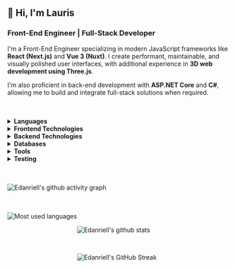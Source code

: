 ## 👋 Hi, I'm Lauris

### Front-End Engineer | Full-Stack Developer

I'm a Front-End Engineer specializing in modern JavaScript frameworks like **React (Next.js)** and **Vue 3 (Nuxt)**. I create performant, maintainable, and visually polished user interfaces, with additional experience in **3D web development using Three.js**.

I'm also proficient in back-end development with **ASP.NET Core** and **C#**, allowing me to build and integrate full-stack solutions when required.

<br />
<br />

<details>
  <summary><strong>Languages</strong></summary>

  <br />

  | **Languages** |
  | --- |
  | <img src="https://skillicons.dev/icons?i=js,ts,cs,html,css,bash" /> |
  
</details>

<details>
  <summary><strong>Frontend Technologies</strong></summary>

  <br />

| **Frontend Technologies** |
| --- |
| <div align="left"><img src="https://skillicons.dev/icons?i=react,sass,vue,pinia" />&hairsp;&hairsp;&hairsp;&hairsp;&hairsp;<img width="48px" height="48px" src="https://raw.githubusercontent.com/Edanriell/Edanriell/main/assets/icons/PandaCss.svg"/>&hairsp;&hairsp;&hairsp;&hairsp;&hairsp;<img width="48px" height="48px" src="https://raw.githubusercontent.com/Edanriell/Edanriell/main/assets/icons/PostCSS-Dark.svg" />&hairsp;&hairsp;&hairsp;&hairsp;&hairsp;<img width="48px" height="48px" src="https://raw.githubusercontent.com/Edanriell/Edanriell/main/assets/icons/Bootstrap.svg" /></div><div align="left"><img src="https://skillicons.dev/icons?i=styledcomponents,tailwind,materialui,threejs" />&hairsp;&hairsp;&hairsp;&hairsp;&hairsp;<img width="48px" height="48px" src="https://raw.githubusercontent.com/Edanriell/Edanriell/main/assets/icons/Next-Dark.svg" />&hairsp;&hairsp;&hairsp;&hairsp;&hairsp;<img width="48px" height="48px" src="https://raw.githubusercontent.com/Edanriell/Edanriell/main/assets/icons/FormKit-Dark.svg" />&hairsp;&hairsp;&hairsp;&hairsp;&hairsp;<img width="48px" height="48px" src="https://raw.githubusercontent.com/Edanriell/Edanriell/refs/heads/main/assets/icons/Preact-Dark.svg" /></div><div align="left"><img src="https://skillicons.dev/icons?i=svelte,astro,less,vuetify,remix,solidjs,jquery" /></div><div align="left"><img width="48px" height="48px" src="https://raw.githubusercontent.com/Edanriell/Edanriell/main/assets/icons/Motion.svg" />&hairsp;&hairsp;&hairsp;&hairsp;&hairsp;<img width="48px" height="48px" src="https://raw.githubusercontent.com/Edanriell/Edanriell/main/assets/icons/PrimeVue-Dark.svg" />&hairsp;&hairsp;&hairsp;&hairsp;&hairsp;<img width="48px" height="48px" src="https://raw.githubusercontent.com/Edanriell/Edanriell/main/assets/icons/ReactQuery-Dark.svg" />&hairsp;&hairsp;&hairsp;&hairsp;<img width="48px" height="48px" src="https://raw.githubusercontent.com/Edanriell/Edanriell/main/assets/icons/Shadcn-Dark.svg" />&hairsp;&hairsp;&hairsp;&hairsp;&hairsp;<img width="48px" height="48px" src="https://raw.githubusercontent.com/Edanriell/Edanriell/main/assets/icons/Zod-Dark.svg" />&hairsp;&hairsp;&hairsp;&hairsp;&hairsp;<img width="48px" height="48px" src="https://raw.githubusercontent.com/Edanriell/Edanriell/main/assets/icons/ReactHookForm-Dark.svg" />&hairsp;&hairsp;&hairsp;&hairsp;&hairsp;<img width="48px" height="48px" src="https://raw.githubusercontent.com/Edanriell/Edanriell/main/assets/icons/Swiper-Dark.svg" /></div><div align="left"><img src="https://skillicons.dev/icons?i=emotion,redux,nuxtjs" />&hairsp;&hairsp;&hairsp;&hairsp;<img width="48px" height="48px" src="https://raw.githubusercontent.com/Edanriell/Edanriell/main/assets/icons/Blazor.svg" />&hairsp;&hairsp;&hairsp;&hairsp;&hairsp;<img width="48px" height="48px" src="https://raw.githubusercontent.com/Edanriell/Edanriell/main/assets/icons/Gsap-Dark.svg" />&hairsp;&hairsp;&hairsp;&hairsp;&hairsp;&hairsp;<img width="48px" height="48px" src="https://raw.githubusercontent.com/Edanriell/Edanriell/main/assets/icons/VeeValidate-Dark.svg" />&hairsp;&hairsp;&hairsp;&hairsp;&hairsp;<img width="48px" height="48px" src="https://raw.githubusercontent.com/Edanriell/Edanriell/main/assets/icons/Axios-Dark.svg" /></div><div align="left"><img width="48px" height="48px" src="https://raw.githubusercontent.com/Edanriell/Edanriell/main/assets/icons/Formik-Dark.svg"/>&hairsp;&hairsp;&hairsp;&hairsp;&hairsp;<img width="48px" height="48px" src="https://raw.githubusercontent.com/Edanriell/Edanriell/main/assets/icons/FramerMotion.svg" />&hairsp;&hairsp;&hairsp;&hairsp;&hairsp;<img width="48px" height="48px" src="https://raw.githubusercontent.com/Edanriell/Edanriell/refs/heads/main/assets/icons/Zustand-Dark.svg" />&hairsp;&hairsp;&hairsp;&hairsp;<img width="48px" height="48px" src="https://raw.githubusercontent.com/Edanriell/Edanriell/refs/heads/main/assets/icons/Bulma-Dark.svg" />&hairsp;&hairsp;&hairsp;&hairsp;&hairsp;<img width="48px" height="48px" src="https://raw.githubusercontent.com/Edanriell/Edanriell/refs/heads/main/assets/icons/Foundation-Dark.svg" />&hairsp;&hairsp;&hairsp;&hairsp;&hairsp;<img width="48px" height="48px" src="https://raw.githubusercontent.com/Edanriell/Edanriell/refs/heads/main/assets/icons/SemanticUI.svg" />&hairsp;&hairsp;&hairsp;&hairsp;&hairsp;<img width="48px" height="48px" src="https://raw.githubusercontent.com/Edanriell/Edanriell/refs/heads/main/assets/icons/Materialize-Dark.svg" /></div><div><img width="48px" height="48px" src="https://raw.githubusercontent.com/Edanriell/Edanriell/refs/heads/main/assets/icons/DaisyUi-Dark.svg" />&hairsp;&hairsp;&hairsp;&hairsp;&hairsp;<img width="48px" height="48px" src="https://raw.githubusercontent.com/Edanriell/Edanriell/refs/heads/main/assets/icons/Ant-Design-Dark.svg" />&hairsp;&hairsp;&hairsp;&hairsp;&hairsp;<img width="48px" height="48px" src="https://raw.githubusercontent.com/Edanriell/Edanriell/refs/heads/main/assets/icons/Radix-Dark.svg" /></div> |
  
</details>

<details>
  <summary><strong>Backend Technologies</strong></summary>

  <br />

| **Backend Technologies** |
| --- |
| <div align="left"><img src="https://skillicons.dev/icons?i=dotnet" />&hairsp;&hairsp;&hairsp;&hairsp;<img width="48px" height="48px" src="https://raw.githubusercontent.com/Edanriell/Edanriell/main/assets/icons/Ef-Core.svg" />&hairsp;&hairsp;&hairsp;&hairsp;<img src="https://skillicons.dev/icons?i=nodejs,express,nestjs,prisma" />&hairsp;&hairsp;&hairsp;&hairsp;<img width="48px" height="48px" src="https://raw.githubusercontent.com/Edanriell/Edanriell/main/assets/icons/Mongoose-Dark.svg" /></div><div><img src="https://skillicons.dev/icons?i=supabase,bun" />&hairsp;&hairsp;&hairsp;&hairsp;<img width="48px" height="48px" src="https://raw.githubusercontent.com/Edanriell/Edanriell/main/assets/icons/Hono-Dark.svg" />&hairsp;&hairsp;&hairsp;&hairsp;&hairsp;<img width="48px" height="48px" src="https://raw.githubusercontent.com/Edanriell/Edanriell/main/assets/icons/AutoMapper.svg" />&hairsp;&hairsp;&hairsp;&hairsp;<img width="48px" height="48px" src="https://raw.githubusercontent.com/Edanriell/Edanriell/main/assets/icons/FluentValidation-Dark.svg" />&hairsp;&hairsp;&hairsp;&hairsp;<img width="48px" height="48px" src="https://raw.githubusercontent.com/Edanriell/Edanriell/main/assets/icons/Dapper-Dark.svg" />&hairsp;&hairsp;&hairsp;&hairsp;<img width="48px" height="48px" src="https://raw.githubusercontent.com/Edanriell/Edanriell/main/assets/icons/Polly-Dark.svg" /></div> |
  
</details>

<details>
  <summary><strong>Databases</strong></summary>

  <br />

| **Databases** |
| --- |
| <img src="https://skillicons.dev/icons?i=mongodb,mysql,postgres,sqlite" />&hairsp;&hairsp;&hairsp;&hairsp;&hairsp;<img width="48px" height="48px" src="https://raw.githubusercontent.com/Edanriell/Edanriell/main/assets/icons/MariaDB-Dark.svg"/> |
  
</details>

<details>
  <summary><strong>Tools</strong></summary>

  <br />

| **Tools** |
| --- |
| <div align="left"><img src="https://skillicons.dev/icons?i=figma,ps,postman,vscode,visualstudio,github,git" /></div><div align="left"><img src="https://skillicons.dev/icons?i=webstorm,rider,idea,clion,azure,netlify,vercel" /></div><div align="left"><img src="https://skillicons.dev/icons?i=npm,pnpm" />&hairsp;&hairsp;&hairsp;&hairsp;&hairsp;<img width="48px" height="48px" src="https://raw.githubusercontent.com/Edanriell/Edanriell/main/assets/icons/Yarn-Dark.svg"/>&hairsp;&hairsp;&hairsp;&hairsp;&hairsp;<img width="48px" height="48px" src="https://raw.githubusercontent.com/Edanriell/Edanriell/main/assets/icons/Insomnia-Dark.svg"/>&hairsp;&hairsp;&hairsp;&hairsp;&hairsp;<img width="48px" height="48px" src="https://raw.githubusercontent.com/Edanriell/Edanriell/main/assets/icons/Prettier.svg"/>&hairsp;&hairsp;&hairsp;&hairsp;<img width="48px" height="48px" src="https://raw.githubusercontent.com/Edanriell/Edanriell/main/assets/icons/ESLint-Dark.svg"/>&hairsp;&hairsp;&hairsp;&hairsp;&hairsp;<img width="48px" height="48px" src="https://raw.githubusercontent.com/Edanriell/Edanriell/main/assets/icons/Docker-Dark.svg"/></div><div><img width="48px" height="48px" src="https://raw.githubusercontent.com/Edanriell/Edanriell/main/assets/icons/OxidationCompiler-Dark.svg"/>&hairsp;&hairsp;&hairsp;&hairsp;&hairsp;<img src="https://skillicons.dev/icons?i=gulp,webpack,vite" />&hairsp;&hairsp;&hairsp;&hairsp;&hairsp;<img width="48px" height="48px" src="https://raw.githubusercontent.com/Edanriell/Edanriell/main/assets/icons/TurboPack-Dark.svg"/></div> |
  
</details>

<details>
  <summary><strong>Testing</strong></summary>

  <br />

| **Testing** |
| --- |
| <img src="https://skillicons.dev/icons?i=vitest,jest,cypress" />&hairsp;&hairsp;&hairsp;&hairsp;<img width="48px" height="48px" src="https://raw.githubusercontent.com/Edanriell/Edanriell/main/assets/icons/TestingLibrary-Dark.svg" />&hairsp;&hairsp;&hairsp;&hairsp;&hairsp;<img width="48px" height="48px" src="https://raw.githubusercontent.com/Edanriell/Edanriell/main/assets/icons/Storybook-Dark.svg"/> |
  
</details>

<br />
<br />

![Edanriell's github activity graph](https://github-readme-activity-graph.vercel.app/graph?username=edanriell&bg_color=FFFEFE&color=444D57&title_color=3A80E8&point=5994EC&line=D8E5F9&radius=16)

<br />
<br />

<img align="left" height="500px" src="https://github-readme-stats.vercel.app/api/top-langs/?username=edanriell&count_private=true&theme=default&border_radius=16&layout=donut-vertical&langs_count=12" alt="Most used languages" />

<br />

![Edanriell's github stats](https://github-readme-stats.vercel.app/api?username=edanriell&show_icons=true&theme=default&border_radius=16&rank_icon=default)

<br />

![Edanriell's GitHub Streak](https://github-readme-streak-stats.herokuapp.com/?user=edanriell&theme=default&border_radius=16&card_width=467)

<br />

